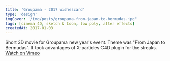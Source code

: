 ```yaml
---
title: 'Groupama - 2017 wishescard'
type: 'design'
imgCover: '/img/posts/groupama-from-japan-to-bermudas.jpg'
tags: [cinema 4D, sketch & toon, low poly, after effects]
createdAt: 2017-01-03
---
```


Short 3D movie for Groupama new year's event. Theme was "From Japan to Bermudas". It took advantages of X-particles C4D plugin for the streaks. [Watch on Vimeo](https://vimeo.com/196405405)
<!--more-->